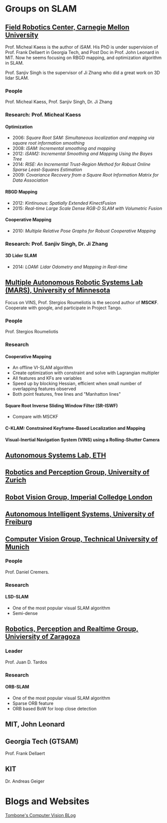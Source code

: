 # Groups on SLAM

## [Field Robotics Center, Carnegie Mellon University](http://www.frc.ri.cmu.edu/index.php)
Prof. Micheal Kaess is the author of iSAM. 
His PhD is under supervision of Prof. Frank Dellaert in Georgia Tech, and Post Doc in Prof. John Leonard in MIT.
Now he seems focusing on RBGD mapping, and optimization algorithm in SLAM.

Prof. Sanjiv Singh is the supervisor of Ji Zhang who did a great work on 3D lidar SLAM.

### People
Prof. Micheal Kaess, Prof. Sanjiv Singh, Dr. Ji Zhang

### Research: Prof. Micheal Kaess

#### Optimization
- 2006: _Square Root SAM: Simultaneous localization and mapping via square root information smoothing_
- 2008: _iSAM: Incremental smoothing and mapping_
- 2012: _iSAM2: Incremental Smoothing and Mapping Using the Bayes Tree_
- 2014: _RISE: An Incremental Trust-Region Method for Robust Online Sparse Least-Squares Estimation_
- 2009: _Covariance Recovery from a Square Root Information Matrix for Data Association_

#### RBGD Mapping
- 2012: _Kintinuous: Spatially Extended KinectFusion_
- 2015: _Real-time Large Scale Dense RGB-D SLAM with Volumetric Fusion_

#### Cooperative Mapping
- 2010: _Multiple Relative Pose Graphs for Robust Cooperative Mapping_

### Research: Prof. Sanjiv Singh, Dr. Ji Zhang

#### 3D Lider SLAM

- 2014: _LOAM: Lidar Odometry and Mapping in Real-time_

## [Multiple Autonomous Robotic Systems Lab (MARS), University of Minnesota](http://mars.cs.umn.edu/)
Focus on VINS, Prof. Stergios Roumeliotis is the second author of **MSCKF**. Cooperate with google, and participate in Project Tango.

### People
Prof. Stergios Roumeliotis

### Research

#### Cooperative Mapping
- An offline VI-SLAM algorithm
- Create optimization with constraint and solve with Lagrangian multipler
- All features and KFs are variables
- Speed up by blocking Hessian, efficient when small number of overlapping features observed
- Both point features, free lines and "Manhatton lines"

#### Square Root Inverse Sliding Window Filter (SR-ISWF)
- Compare with MSCKF

#### C-KLAM: Constrained Keyframe-Based Localization and Mapping
#### Visual-Inertial Navigation System (VINS) using a Rolling-Shutter Camera


## [Autonomous Systems Lab, ETH](http://www.asl.ethz.ch/)

## [Robotics and Perception Group, University of Zurich](http://rpg.ifi.uzh.ch/index.html)

## [Robot Vision Group, Imperial Colledge London](https://wp.doc.ic.ac.uk/robotvision/)

## [Autonomous Intelligent Systems, University of Freiburg](http://ais.informatik.uni-freiburg.de/index_en.php)

## [Computer Vision Group, Technical University of Munich](http://vision.in.tum.de/l)

### People
Prof. Daniel Cremers.

### Research
#### LSD-SLAM
- One of the most popular visual SLAM algorithm
- Semi-dense

## [Robotics, Perception and Realtime Group, Univiersity of Zaragoza](http://robots.unizar.es/)

### Leader
Prof. Juan D. Tardos

### Research
#### ORB-SLAM
- One of the most popular visual SLAM algorithm
- Sparse ORB feature
- ORB based BoW for loop close detection


## MIT, John Leonard

## Georgia Tech (GTSAM)
Prof. Frank Dellaert

## KIT
Dr. Andreas Geiger

## 

# Blogs and Websites

[Tombone's Computer Vision BLog](http://www.computervisionblog.com/)
